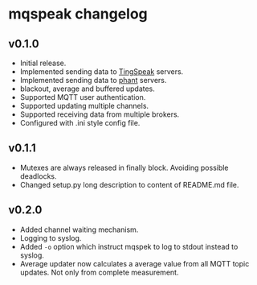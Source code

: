 # mqspeak changelog

## v0.1.0

 - Initial release.
 - Implemented sending data to [TingSpeak](https://thingspeak.com/) servers.
 - Implemented sending data to [phant](http://phant.io/) servers.
 - blackout, average and buffered updates.
 - Supported MQTT user authentication.
 - Supported updating multiple channels.
 - Supported receiving data from multiple brokers.
 - Configured with .ini style config file.

## v0.1.1

 - Mutexes are always released in finally block. Avoiding possible deadlocks.
 - Changed setup.py long description to content of README.md file.

## v0.2.0

 - Added channel waiting mechanism.
 - Logging to syslog.
 - Added `-o` option which instruct mqspek to log to stdout instead to syslog.
 - Average updater now calculates a average value from all MQTT topic updates.
    Not only from complete measurement.
